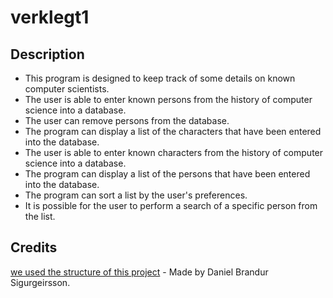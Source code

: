 # verklegt1

## Description
*    This program is designed to keep track of some details on known computer scientists.
*    The user is able to enter known persons from the history of computer science into a database.
*    The user can remove persons from the database.
*    The program can display a list of the characters that have been entered into the database.
*    The user is able to enter known characters from the history of computer science into a database.
*    The program can display a list of the persons that have been entered into the database.
*    The program can sort a list by the user's preferences.
*    It is possible for the user to perform a search of a specific person from the list.

## Credits

[we used the structure of this project](https://github.com/danielbsig/vln1-2016-test1) - Made by Daniel Brandur Sigurgeirsson.
    
